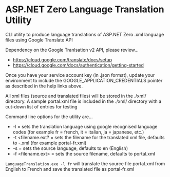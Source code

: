 # ASP.NET Zero Language Translation Utility
CLI utility to produce language translations of ASP.NET Zero .xml language files using Google Translate API

Dependency on the Google Tranlsation v2 API, please review...
* https://cloud.google.com/translate/docs/setup
* https://cloud.google.com/docs/authentication/getting-started

Once you have your service account key (in .json format), update your environment to include the GOOGLE_APPLICATION_CREDENTIALS pointer as described in the help links above.

All xml files (source and translated files) will be stored in the ./xml/ directory. A sample portal.xml file is included in the ./xml/ directory with a cut-down list of entries for testing

Command line options for the utility are...
* -l <languageCode> = sets the translation language using google recognised language codes (for example fr = french, it = italian, ja = japanese, etc.)
* -t <filename.ext? = sets the filename for the translated xml file, defaults to <sourceFilename>-<targetLanguage>.xml (for example portal-fr.xml)
* -s <languageCode> = sets the source language, defaults to en (English)
* -f <filename.ext> = sets the source filename, defaults to portal.xml

`LanguageTranslation.exe -l fr` will translate the source file portal.xml from English to French and save the translated file as portal-fr.xml
